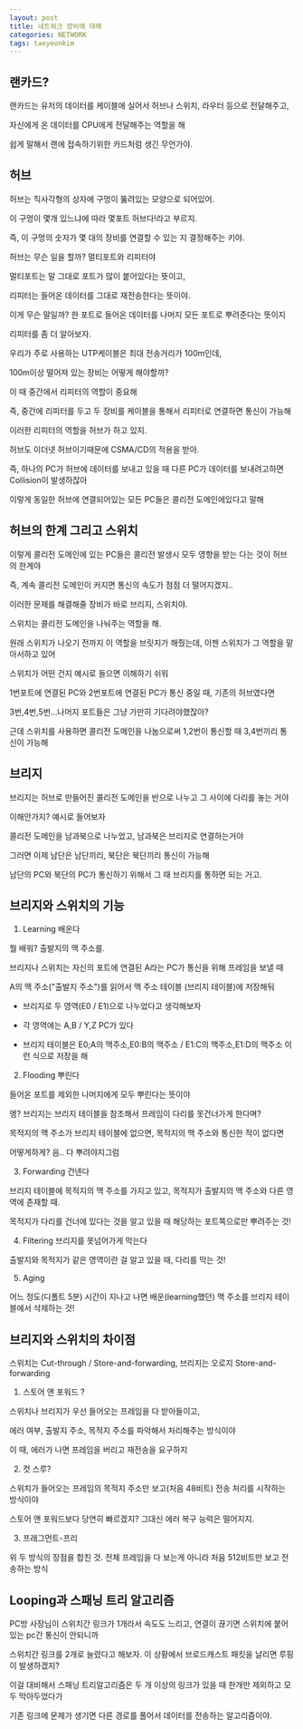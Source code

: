 ```yaml
---
layout: post
title: 네트워크 장비에 대해
categories: NETWORK
tags: taeyeonkim
---
```


## 랜카드?

랜카드는 유저의 데이터를 케이블에 실어서 허브나 스위치, 라우터 등으로 전달해주고,

자신에게 온 데이터를 CPU에게 전달해주는 역할을 해

쉽게 말해서 랜에 접속하기위한 카드처럼 생긴 무언가야.

## 허브

허브는 직사각형의 상자에 구멍이 뚫려있는 모양으로 되어있어.

이 구멍이 몇개 있느냐에 따라 몇포트 허브다!라고 부르지.

즉, 이 구멍의 숫자가 몇 대의 장비를 연결할 수 있는 지 결정해주는 키야.

허브는 무슨 일을 할까? 멀티포트와 리피터야

멀티포트는 말 그대로 포트가 많이 붙어있다는 뜻이고,

리피터는 들어온 데이터를 그대로 재전송한다는 뜻이야.

이게 무슨 말일까? 한 포트로 들어온 데이터를 나머지 모든 포트로 뿌려준다는 뜻이지

리피터를 좀 더 알아보자.

우리가 주로 사용하는 UTP케이블은 최대 전송거리가 100m인데,

100m이상 떨어져 있는 장비는 어떻게 해야할까?

이 때 중간에서 리피터의 역할이 중요해

즉, 중간에 리피터를 두고 두 장비를 케이블을 통해서 리피터로 연결하면 통신이 가능해

이러한 리피터의 역할을 허브가 하고 있지.

허브도 이더넷 허브이기때문에 CSMA/CD의 적용을 받아. 

즉, 하나의 PC가 허브에 데이터를 보내고 있을 때 다른 PC가 데이터를 보내려고하면 Collision이 발생하잖아

이렇게 동일한 허브에 연결되어있는 모든 PC들은 콜리전 도메인에있다고 말해

## 허브의 한계 그리고 스위치

이렇게 콜리전 도메인에 있는 PC들은 콜리전 발생시 모두 영향을 받는 다는 것이 허브의 한계야

즉, 계속 콜리전 도메인이 커지면 통신의 속도가 점점 더 떨어지겠지..

이러한 문제를 해결해줄 장비가 바로 브리지, 스위치야.

스위치는 콜리전 도메인을 나눠주는 역할을 해.

원래 스위치가 나오기 전까지 이 역할을 브릿지가 해줬는데, 이젠 스위치가 그 역할을 맡아서하고 있어

스위치가 어떤 건지 예시로 들으면 이해하기 쉬워

1번포트에 연결된 PC와 2번포트에 연결된 PC가 통신 중일 때, 기존의 허브였다면

3번,4번,5번...나머지 포트들은 그냥 가만히 기다려야했잖아?

근데 스위치를 사용하면 콜리전 도메인을 나눔으로써 1,2번이 통신할 때 3,4번끼리 통신이 가능해

## 브리지

브리지는 허브로 만들어진 콜리전 도메인을 반으로 나누고 그 사이에 다리를 놓는 거야

이해안가지? 예시로 들어보자

콜리전 도메인을 남과북으로 나누었고, 남과북은 브리지로 연결하는거야

그러면 이제 남단은 남단끼리, 북단은 북단끼리 통신이 가능해

남단의 PC와 북단의 PC가 통신하기 위해서 그 때 브리지를 통하면 되는 거고.

## 브리지와 스위치의 기능

1. Learning 배운다

뭘 배워? 출발지의 맥 주소를.

브리지나 스위치는 자신의 포트에 연결된 A라는 PC가 통신을 위해 프레임을 보낼 때

A의 맥 주소("출발지 주소")를 읽어서 맥 주소 테이블 (브리지 테이블)에 저장해둬

- 브리지로 두 영역(E0 / E1)으로 나누었다고 생각해보자

- 각 영역에는 A,B / Y,Z PC가 있다

- 브리지 테이블은 E0;A의 맥주소,E0:B의 맥주소 / E1:C의 맥주소,E1:D의 맥주소 이런 식으로 저장을 해

2. Flooding 뿌린다

들어온 포트를 제외한 나머지에게 모두 뿌린다는 뜻이야

엥? 브리지는 브리지 테이블을 참조해서 프레임이 다리를 못건너가게 한다며?

목적지의 맥 주소가 브리지 테이블에 없으면, 목적지의 맥 주소와 통신한 적이 없다면

어떻게하게? 음.. 다 뿌려야지그럼

3. Forwarding 건넨다

브리지 테이블에 목적지의 맥 주소를 가지고 있고, 목적지가 출발지의 맥 주소와 다른 영역에 존재할 때.

목적지가 다리를 건너에 있다는 것을 알고 있을 때 해당하는 포트쪽으로만 뿌려주는 것!

4. Filtering 브리지를 못넘어가게 막는다

출발지와 목적지가 같은 영역이란 걸 알고 있을 때, 다리를 막는 것!

5. Aging

어느 정도(디폴트 5분) 시간이 지나고 나면 배운(learning했던) 맥 주소를 브리지 테이블에서 삭제하는 것!

## 브리지와 스위치의 차이점

스위치는 Cut-through / Store-and-forwarding, 브리지는 오로지 Store-and-forwarding

1. 스토어 앤 포워드 ?

스위치나 브리지가 우선 들어오는 프레임을 다 받아들이고, 

에러 여부, 출발지 주소, 목적지 주소를 파악해서 처리해주는 방식이야

이 때, 에러가 나면 프레임을 버리고 재전송을 요구하지

2. 컷 스루?

스위치가 들어오는 프레임의 목적지 주소만 보고(처음 48비트) 전송 처리를 시작하는 방식이야

스토어 앤 포워드보다 당연히 빠르겠지? 그대신 에러 복구 능력은 떨어지지.

3. 프래그먼트-프리

위 두 방식의 장점을 합친 것. 전체 프레임을 다 보는게 아니라 처음 512비트만 보고 전송하는 방식

## Looping과 스패닝 트리 알고리즘

PC방 사장님이 스위치간 링크가 1개라서 속도도 느리고, 연결이 끊기면 스위치에 붙어있는 pc간 통신이 안되니까

스위치간 링크를 2개로 늘렸다고 해보자. 이 상황에서 브로드캐스트 패킷을 날리면 루핑이 발생하겠지?

이걸 대비해서 스패닝 트리알고리즘은 두 개 이상의 링크가 있을 때 한개만 제외하고 모두 막아두었다가

기존 링크에 문제가 생기면 다른 경로를 풀어서 데이터를 전송하는 알고리즘이야.



